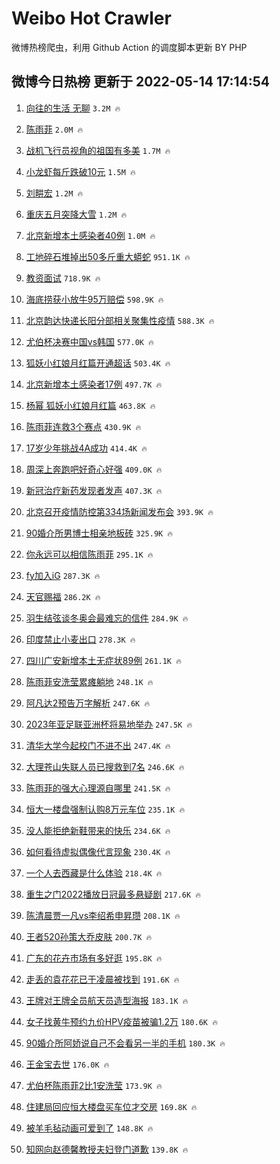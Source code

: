# Weibo Hot Crawler 



微博热榜爬虫，利用 Github Action 的调度脚本更新 BY PHP 


## 微博今日热榜 更新于 2022-05-14 17:14:54 
1. [向往的生活 无聊](https://s.weibo.com/weibo?q=%E5%90%91%E5%BE%80%E7%9A%84%E7%94%9F%E6%B4%BB%20%E6%97%A0%E8%81%8A&Refer=top) `3.2M 🔥` 

1. [陈雨菲](https://s.weibo.com/weibo?q=%23%E9%99%88%E9%9B%A8%E8%8F%B2%23&Refer=top) `2.0M 🔥` 

1. [战机飞行员视角的祖国有多美](https://s.weibo.com/weibo?q=%23%E6%88%98%E6%9C%BA%E9%A3%9E%E8%A1%8C%E5%91%98%E8%A7%86%E8%A7%92%E7%9A%84%E7%A5%96%E5%9B%BD%E6%9C%89%E5%A4%9A%E7%BE%8E%23&Refer=top) `1.7M 🔥` 

1. [小龙虾每斤跌破10元](https://s.weibo.com/weibo?q=%23%E5%B0%8F%E9%BE%99%E8%99%BE%E6%AF%8F%E6%96%A4%E8%B7%8C%E7%A0%B410%E5%85%83%23&Refer=top) `1.5M 🔥` 

1. [刘畊宏](https://s.weibo.com/weibo?q=%E5%88%98%E7%95%8A%E5%AE%8F&Refer=top) `1.2M 🔥` 

1. [重庆五月突降大雪](https://s.weibo.com/weibo?q=%23%E9%87%8D%E5%BA%86%E4%BA%94%E6%9C%88%E7%AA%81%E9%99%8D%E5%A4%A7%E9%9B%AA%23&Refer=top) `1.2M 🔥` 

1. [北京新增本土感染者40例](https://s.weibo.com/weibo?q=%23%E5%8C%97%E4%BA%AC%E6%96%B0%E5%A2%9E%E6%9C%AC%E5%9C%9F%E6%84%9F%E6%9F%93%E8%80%8540%E4%BE%8B%23&Refer=top) `1.0M 🔥` 

1. [工地碎石堆掉出50多斤重大蟒蛇](https://s.weibo.com/weibo?q=%23%E5%B7%A5%E5%9C%B0%E7%A2%8E%E7%9F%B3%E5%A0%86%E6%8E%89%E5%87%BA50%E5%A4%9A%E6%96%A4%E9%87%8D%E5%A4%A7%E8%9F%92%E8%9B%87%23&Refer=top) `951.1K 🔥` 

1. [教资面试](https://s.weibo.com/weibo?q=%23%E6%95%99%E8%B5%84%E9%9D%A2%E8%AF%95%23&Refer=top) `718.9K 🔥` 

1. [海底捞获小放牛95万赔偿](https://s.weibo.com/weibo?q=%23%E6%B5%B7%E5%BA%95%E6%8D%9E%E8%8E%B7%E5%B0%8F%E6%94%BE%E7%89%9B95%E4%B8%87%E8%B5%94%E5%81%BF%23&Refer=top) `598.9K 🔥` 

1. [北京韵达快递长阳分部相关聚集性疫情](https://s.weibo.com/weibo?q=%23%E5%8C%97%E4%BA%AC%E9%9F%B5%E8%BE%BE%E5%BF%AB%E9%80%92%E9%95%BF%E9%98%B3%E5%88%86%E9%83%A8%E7%9B%B8%E5%85%B3%E8%81%9A%E9%9B%86%E6%80%A7%E7%96%AB%E6%83%85%23&Refer=top) `588.3K 🔥` 

1. [尤伯杯决赛中国vs韩国](https://s.weibo.com/weibo?q=%23%E5%B0%A4%E4%BC%AF%E6%9D%AF%E5%86%B3%E8%B5%9B%E4%B8%AD%E5%9B%BDvs%E9%9F%A9%E5%9B%BD%23&Refer=top) `577.0K 🔥` 

1. [狐妖小红娘月红篇开通超话](https://s.weibo.com/weibo?q=%23%E7%8B%90%E5%A6%96%E5%B0%8F%E7%BA%A2%E5%A8%98%E6%9C%88%E7%BA%A2%E7%AF%87%E5%BC%80%E9%80%9A%E8%B6%85%E8%AF%9D%23&Refer=top) `503.4K 🔥` 

1. [北京新增本土感染者17例](https://s.weibo.com/weibo?q=%23%E5%8C%97%E4%BA%AC%E6%96%B0%E5%A2%9E%E6%9C%AC%E5%9C%9F%E6%84%9F%E6%9F%93%E8%80%8517%E4%BE%8B%23&Refer=top) `497.7K 🔥` 

1. [杨幂 狐妖小红娘月红篇](https://s.weibo.com/weibo?q=%E6%9D%A8%E5%B9%82%20%E7%8B%90%E5%A6%96%E5%B0%8F%E7%BA%A2%E5%A8%98%E6%9C%88%E7%BA%A2%E7%AF%87&Refer=top) `463.8K 🔥` 

1. [陈雨菲连救3个赛点](https://s.weibo.com/weibo?q=%23%E9%99%88%E9%9B%A8%E8%8F%B2%E8%BF%9E%E6%95%913%E4%B8%AA%E8%B5%9B%E7%82%B9%23&Refer=top) `430.9K 🔥` 

1. [17岁少年挑战4A成功](https://s.weibo.com/weibo?q=%2317%E5%B2%81%E5%B0%91%E5%B9%B4%E6%8C%91%E6%88%984A%E6%88%90%E5%8A%9F%23&Refer=top) `414.4K 🔥` 

1. [周深上奔跑吧好奇心好强](https://s.weibo.com/weibo?q=%23%E5%91%A8%E6%B7%B1%E4%B8%8A%E5%A5%94%E8%B7%91%E5%90%A7%E5%A5%BD%E5%A5%87%E5%BF%83%E5%A5%BD%E5%BC%BA%23&Refer=top) `409.0K 🔥` 

1. [新冠治疗新药发现者发声](https://s.weibo.com/weibo?q=%23%E6%96%B0%E5%86%A0%E6%B2%BB%E7%96%97%E6%96%B0%E8%8D%AF%E5%8F%91%E7%8E%B0%E8%80%85%E5%8F%91%E5%A3%B0%23&Refer=top) `407.3K 🔥` 

1. [北京召开疫情防控第334场新闻发布会](https://s.weibo.com/weibo?q=%23%E5%8C%97%E4%BA%AC%E5%8F%AC%E5%BC%80%E7%96%AB%E6%83%85%E9%98%B2%E6%8E%A7%E7%AC%AC334%E5%9C%BA%E6%96%B0%E9%97%BB%E5%8F%91%E5%B8%83%E4%BC%9A%23&Refer=top) `393.9K 🔥` 

1. [90婚介所男博士相亲地板砖](https://s.weibo.com/weibo?q=%2390%E5%A9%9A%E4%BB%8B%E6%89%80%E7%94%B7%E5%8D%9A%E5%A3%AB%E7%9B%B8%E4%BA%B2%E5%9C%B0%E6%9D%BF%E7%A0%96%23&Refer=top) `325.9K 🔥` 

1. [你永远可以相信陈雨菲](https://s.weibo.com/weibo?q=%23%E4%BD%A0%E6%B0%B8%E8%BF%9C%E5%8F%AF%E4%BB%A5%E7%9B%B8%E4%BF%A1%E9%99%88%E9%9B%A8%E8%8F%B2%23&Refer=top) `295.1K 🔥` 

1. [fy加入iG](https://s.weibo.com/weibo?q=fy%E5%8A%A0%E5%85%A5iG&Refer=top) `287.3K 🔥` 

1. [天官赐福](https://s.weibo.com/weibo?q=%E5%A4%A9%E5%AE%98%E8%B5%90%E7%A6%8F&Refer=top) `286.2K 🔥` 

1. [羽生结弦谈冬奥会最难忘的信件](https://s.weibo.com/weibo?q=%23%E7%BE%BD%E7%94%9F%E7%BB%93%E5%BC%A6%E8%B0%88%E5%86%AC%E5%A5%A5%E4%BC%9A%E6%9C%80%E9%9A%BE%E5%BF%98%E7%9A%84%E4%BF%A1%E4%BB%B6%23&Refer=top) `284.9K 🔥` 

1. [印度禁止小麦出口](https://s.weibo.com/weibo?q=%23%E5%8D%B0%E5%BA%A6%E7%A6%81%E6%AD%A2%E5%B0%8F%E9%BA%A6%E5%87%BA%E5%8F%A3%23&Refer=top) `278.3K 🔥` 

1. [四川广安新增本土无症状89例](https://s.weibo.com/weibo?q=%23%E5%9B%9B%E5%B7%9D%E5%B9%BF%E5%AE%89%E6%96%B0%E5%A2%9E%E6%9C%AC%E5%9C%9F%E6%97%A0%E7%97%87%E7%8A%B689%E4%BE%8B%23&Refer=top) `261.1K 🔥` 

1. [陈雨菲安洗莹累瘫躺地](https://s.weibo.com/weibo?q=%23%E9%99%88%E9%9B%A8%E8%8F%B2%E5%AE%89%E6%B4%97%E8%8E%B9%E7%B4%AF%E7%98%AB%E8%BA%BA%E5%9C%B0%23&Refer=top) `248.1K 🔥` 

1. [阿凡达2预告万字解析](https://s.weibo.com/weibo?q=%E9%98%BF%E5%87%A1%E8%BE%BE2%E9%A2%84%E5%91%8A%E4%B8%87%E5%AD%97%E8%A7%A3%E6%9E%90&Refer=top) `247.6K 🔥` 

1. [2023年亚足联亚洲杯将易地举办](https://s.weibo.com/weibo?q=%232023%E5%B9%B4%E4%BA%9A%E8%B6%B3%E8%81%94%E4%BA%9A%E6%B4%B2%E6%9D%AF%E5%B0%86%E6%98%93%E5%9C%B0%E4%B8%BE%E5%8A%9E%23&Refer=top) `247.5K 🔥` 

1. [清华大学今起校门不进不出](https://s.weibo.com/weibo?q=%23%E6%B8%85%E5%8D%8E%E5%A4%A7%E5%AD%A6%E4%BB%8A%E8%B5%B7%E6%A0%A1%E9%97%A8%E4%B8%8D%E8%BF%9B%E4%B8%8D%E5%87%BA%23&Refer=top) `247.4K 🔥` 

1. [大理苍山失联人员已搜救到7名](https://s.weibo.com/weibo?q=%23%E5%A4%A7%E7%90%86%E8%8B%8D%E5%B1%B1%E5%A4%B1%E8%81%94%E4%BA%BA%E5%91%98%E5%B7%B2%E6%90%9C%E6%95%91%E5%88%B07%E5%90%8D%23&Refer=top) `246.6K 🔥` 

1. [陈雨菲的强大心理源自哪里](https://s.weibo.com/weibo?q=%23%E9%99%88%E9%9B%A8%E8%8F%B2%E7%9A%84%E5%BC%BA%E5%A4%A7%E5%BF%83%E7%90%86%E6%BA%90%E8%87%AA%E5%93%AA%E9%87%8C%23&Refer=top) `241.5K 🔥` 

1. [恒大一楼盘强制认购8万元车位](https://s.weibo.com/weibo?q=%23%E6%81%92%E5%A4%A7%E4%B8%80%E6%A5%BC%E7%9B%98%E5%BC%BA%E5%88%B6%E8%AE%A4%E8%B4%AD8%E4%B8%87%E5%85%83%E8%BD%A6%E4%BD%8D%23&Refer=top) `235.1K 🔥` 

1. [没人能拒绝新鞋带来的快乐](https://s.weibo.com/weibo?q=%23%E6%B2%A1%E4%BA%BA%E8%83%BD%E6%8B%92%E7%BB%9D%E6%96%B0%E9%9E%8B%E5%B8%A6%E6%9D%A5%E7%9A%84%E5%BF%AB%E4%B9%90%23&Refer=top) `234.6K 🔥` 

1. [如何看待虚拟偶像代言现象](https://s.weibo.com/weibo?q=%23%E5%A6%82%E4%BD%95%E7%9C%8B%E5%BE%85%E8%99%9A%E6%8B%9F%E5%81%B6%E5%83%8F%E4%BB%A3%E8%A8%80%E7%8E%B0%E8%B1%A1%23&Refer=top) `230.4K 🔥` 

1. [一个人去西藏是什么体验](https://s.weibo.com/weibo?q=%23%E4%B8%80%E4%B8%AA%E4%BA%BA%E5%8E%BB%E8%A5%BF%E8%97%8F%E6%98%AF%E4%BB%80%E4%B9%88%E4%BD%93%E9%AA%8C%23&Refer=top) `218.4K 🔥` 

1. [重生之门2022播放日冠最多悬疑剧](https://s.weibo.com/weibo?q=%23%E9%87%8D%E7%94%9F%E4%B9%8B%E9%97%A82022%E6%92%AD%E6%94%BE%E6%97%A5%E5%86%A0%E6%9C%80%E5%A4%9A%E6%82%AC%E7%96%91%E5%89%A7%23&Refer=top) `217.6K 🔥` 

1. [陈清晨贾一凡vs李绍希申昇瓒](https://s.weibo.com/weibo?q=%E9%99%88%E6%B8%85%E6%99%A8%E8%B4%BE%E4%B8%80%E5%87%A1vs%E6%9D%8E%E7%BB%8D%E5%B8%8C%E7%94%B3%E6%98%87%E7%93%92&Refer=top) `208.1K 🔥` 

1. [王者520孙策大乔皮肤](https://s.weibo.com/weibo?q=%23%E7%8E%8B%E8%80%85520%E5%AD%99%E7%AD%96%E5%A4%A7%E4%B9%94%E7%9A%AE%E8%82%A4%23&Refer=top) `200.7K 🔥` 

1. [广东的花卉市场有多好逛](https://s.weibo.com/weibo?q=%23%E5%B9%BF%E4%B8%9C%E7%9A%84%E8%8A%B1%E5%8D%89%E5%B8%82%E5%9C%BA%E6%9C%89%E5%A4%9A%E5%A5%BD%E9%80%9B%23&Refer=top) `195.8K 🔥` 

1. [走丢的袁花花已于凌晨被找到](https://s.weibo.com/weibo?q=%23%E8%B5%B0%E4%B8%A2%E7%9A%84%E8%A2%81%E8%8A%B1%E8%8A%B1%E5%B7%B2%E4%BA%8E%E5%87%8C%E6%99%A8%E8%A2%AB%E6%89%BE%E5%88%B0%23&Refer=top) `191.6K 🔥` 

1. [王牌对王牌全员航天员造型海报](https://s.weibo.com/weibo?q=%23%E7%8E%8B%E7%89%8C%E5%AF%B9%E7%8E%8B%E7%89%8C%E5%85%A8%E5%91%98%E8%88%AA%E5%A4%A9%E5%91%98%E9%80%A0%E5%9E%8B%E6%B5%B7%E6%8A%A5%23&Refer=top) `183.1K 🔥` 

1. [女子找黄牛预约九价HPV疫苗被骗1.2万](https://s.weibo.com/weibo?q=%23%E5%A5%B3%E5%AD%90%E6%89%BE%E9%BB%84%E7%89%9B%E9%A2%84%E7%BA%A6%E4%B9%9D%E4%BB%B7HPV%E7%96%AB%E8%8B%97%E8%A2%AB%E9%AA%971.2%E4%B8%87%23&Refer=top) `180.6K 🔥` 

1. [90婚介所阿娇说自己不会看另一半的手机](https://s.weibo.com/weibo?q=%2390%E5%A9%9A%E4%BB%8B%E6%89%80%E9%98%BF%E5%A8%87%E8%AF%B4%E8%87%AA%E5%B7%B1%E4%B8%8D%E4%BC%9A%E7%9C%8B%E5%8F%A6%E4%B8%80%E5%8D%8A%E7%9A%84%E6%89%8B%E6%9C%BA%23&Refer=top) `180.3K 🔥` 

1. [王金宝去世](https://s.weibo.com/weibo?q=%23%E7%8E%8B%E9%87%91%E5%AE%9D%E5%8E%BB%E4%B8%96%23&Refer=top) `176.0K 🔥` 

1. [尤伯杯陈雨菲2比1安洗莹](https://s.weibo.com/weibo?q=%23%E5%B0%A4%E4%BC%AF%E6%9D%AF%E9%99%88%E9%9B%A8%E8%8F%B22%E6%AF%941%E5%AE%89%E6%B4%97%E8%8E%B9%23&Refer=top) `173.9K 🔥` 

1. [住建局回应恒大楼盘买车位才交房](https://s.weibo.com/weibo?q=%23%E4%BD%8F%E5%BB%BA%E5%B1%80%E5%9B%9E%E5%BA%94%E6%81%92%E5%A4%A7%E6%A5%BC%E7%9B%98%E4%B9%B0%E8%BD%A6%E4%BD%8D%E6%89%8D%E4%BA%A4%E6%88%BF%23&Refer=top) `169.8K 🔥` 

1. [被羊毛毡动画可爱到了](https://s.weibo.com/weibo?q=%23%E8%A2%AB%E7%BE%8A%E6%AF%9B%E6%AF%A1%E5%8A%A8%E7%94%BB%E5%8F%AF%E7%88%B1%E5%88%B0%E4%BA%86%23&Refer=top) `148.8K 🔥` 

1. [知网向赵德馨教授夫妇登门道歉](https://s.weibo.com/weibo?q=%23%E7%9F%A5%E7%BD%91%E5%90%91%E8%B5%B5%E5%BE%B7%E9%A6%A8%E6%95%99%E6%8E%88%E5%A4%AB%E5%A6%87%E7%99%BB%E9%97%A8%E9%81%93%E6%AD%89%23&Refer=top) `139.8K 🔥` 

